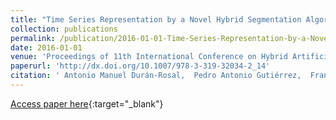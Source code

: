 ```yaml
---
title: "Time Series Representation by a Novel Hybrid Segmentation Algorithm"
collection: publications
permalink: /publication/2016-01-01-Time-Series-Representation-by-a-Novel-Hybrid-Segmentation-Algorithm
date: 2016-01-01
venue: 'Proceedings of 11th International Conference on Hybrid Artificial Intelligent Systems (HAIS2016)'
paperurl: 'http://dx.doi.org/10.1007/978-3-319-32034-2_14'
citation: ' Antonio Manuel Durán-Rosal,  Pedro Antonio Gutiérrez,  Francisco José Martínez-Estudillo,  César Hervás-Martínez, &quot;Time Series Representation by a Novel Hybrid Segmentation Algorithm.&quot; Proceedings of 11th International Conference on Hybrid Artificial Intelligent Systems (HAIS2016), Vol.9648, 2016, Sevilla (Spain), pp.163-173.'
---
```

[Access paper here](http://dx.doi.org/10.1007/978-3-319-32034-2_14){:target="_blank"}
